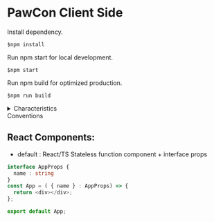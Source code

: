 # PawCon Client Side
Install dependency. 

```shell
$npm install
```

Run npm start for local development.

```shell
$npm start
```

Run npm build for optimized production. 

```shell
$npm run build
```

<details>
<summary>Characteristics</summary>

- meta tags are added in public/index.html
- interface and props are managed in container.tsx
- sass modules are managed in partials directory
- fetch data from localhost server and render
- redux store manages application state : e.g login user email, cart 
- react router takes most of user requests except login, signup, api, improving perfomance
</details>

<summary>Conventions</summary>

## React Components:
- default : React/TS Stateless function component + interface props

```ts
interface AppProps { 
  name : string
}
const App = ( { name } : AppProps) => {
  return <div></div>;
};

export default App;
```

</details>




